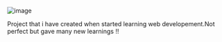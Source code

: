 ![image](https://github.com/user-attachments/assets/275a0df1-697d-4851-9bed-43195c3866d3)

Project that i have created when started learning web developement.Not perfect but gave many new learnings !!
